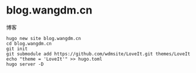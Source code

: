 # blog.wangdm.cn
博客

```shell
hugo new site blog.wangdm.cn
cd blog.wangdm.cn
git init
git submodule add https://github.com/wdmsite/LoveIt.git themes/LoveIt
echo "theme = 'LoveIt'" >> hugo.toml
hugo server -D
```